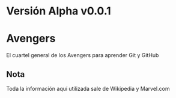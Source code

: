 # Versión Alpha v0.0.1

# Avengers

El cuartel general de los Avengers para aprender Git y GitHub

## Nota
Toda la información aquí utilizada sale de Wikipedia y Marvel.com
